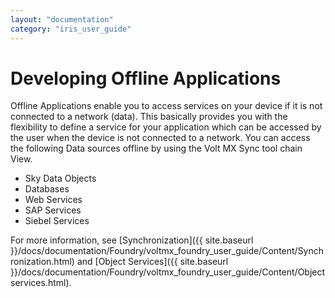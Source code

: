 ```yaml
---
layout: "documentation"
category: "iris_user_guide"
---
```

                         


Developing Offline Applications
===============================

Offline Applications enable you to access services on your device if it is not connected to a network (data). This basically provides you with the flexibility to define a service for your application which can be accessed by the user when the device is not connected to a network. You can access the following Data sources offline by using the Volt MX Sync tool chain View.

*   Sky Data Objects
*   Databases
*   Web Services
*   SAP Services
*   Siebel Services

For more information, see [Synchronization]({{ site.baseurl }}/docs/documentation/Foundry/voltmx_foundry_user_guide/Content/Synchronization.html) and [Object Services]({{ site.baseurl }}/docs/documentation/Foundry/voltmx_foundry_user_guide/Content/Objectservices.html).
